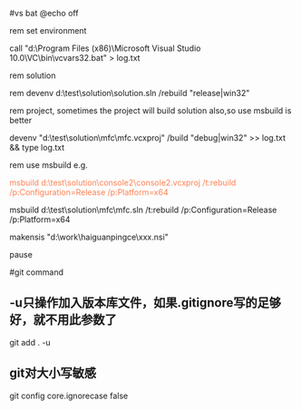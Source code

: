 #vs bat
@echo off

rem set environment

call "d:\Program Files (x86)\Microsoft Visual Studio 10.0\VC\bin\vcvars32.bat" > log.txt

rem solution

rem devenv d:\test\solution\solution.sln /rebuild "release|win32"


rem project, sometimes the project will build solution also,so use msbuild is better

devenv "d:\test\solution\mfc\mfc.vcxproj" /build "debug|win32" >> log.txt && type log.txt

rem use msbuild e.g.

<font color=#FF7F50>msbuild d:\test\solution\console2\console2.vcxproj /t:rebuild /p:Configuration=Release /p:Platform=x64</font>

msbuild d:\test\solution\mfc\mfc.sln /t:rebuild /p:Configuration=Release /p:Platform=x64

makensis "d:\work\haiguanpingce\xxx.nsi"

pause

#git command

## -u只操作加入版本库文件，如果.gitignore写的足够好，就不用此参数了

git add . -u

## git对大小写敏感

git config core.ignorecase false
